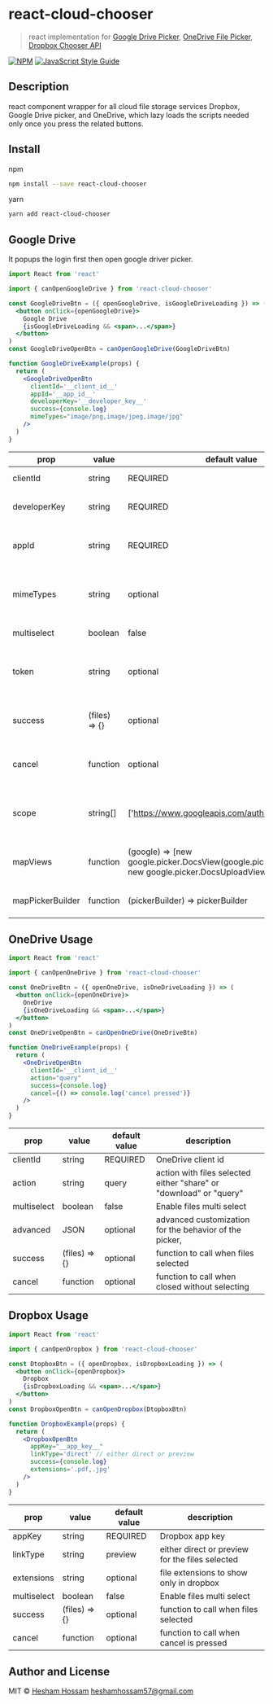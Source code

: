 # react-cloud-chooser

> react implementation for [Google Drive Picker](https://developers.google.com/picker/docs), [OneDrive File Picker](https://docs.microsoft.com/en-us/onedrive/developer/controls/file-pickers/js-v72/open-file), [Dropbox Chooser API](https://www.dropbox.com/developers/chooser)

[![NPM](https://img.shields.io/npm/v/react-cloud-chooser.svg)](https://www.npmjs.com/package/react-cloud-chooser) [![JavaScript Style Guide](https://img.shields.io/badge/code_style-standard-brightgreen.svg)](https://standardjs.com)

## Description

react component wrapper for all cloud file storage services Dropbox, Google Drive picker, and OneDrive, which lazy loads the scripts needed only once you press the related buttons.

## Install
npm
```bash
npm install --save react-cloud-chooser
```
yarn
```bash
yarn add react-cloud-chooser
```

## Google Drive
It popups the login first then open google driver picker. 

```jsx
import React from 'react'

import { canOpenGoogleDrive } from 'react-cloud-chooser'

const GoogleDriveBtn = ({ openGoogleDrive, isGoogleDriveLoading }) => (
  <button onClick={openGoogleDrive}>
    Google Drive
    {isGoogleDriveLoading && <span>...</span>}
  </button>
)
const GoogleDriveOpenBtn = canOpenGoogleDrive(GoogleDriveBtn)

function GoogleDriveExample(props) {
  return (
    <GoogleDriveOpenBtn
      clientId='__client_id__'
      appId='__app_id__'
      developerKey='__developer_key__'
      success={console.log}
      mimeTypes="image/png,image/jpeg,image/jpg"
    />
  )
}

```

|    prop        |   value  |  default value   |          description          |
|------------------|----------|------------------|-------------------------------|
|    clientId      |  string  |     REQUIRED     |      Google client id         |
|    developerKey  |  string  |     REQUIRED     |      Google developer key     |
|    appId  |  string  |     REQUIRED     |      "Project number" on the "IAM & Admin"     |
|    mimeTypes  |  string  |     optional     |      Comma separated [mimetypes](https://developers.google.com/drive/api/v3/ref-export-formats) to filter files|
|  multiselect     |  boolean |     false        | Enable files multi select     |
|   token          |  string  |     optional     | access token which skips auth/login step|
|success|  (files) => {}  |     optional|function to call when files selected|
|cancel|  function  |     optional|function to call when cancel is pressed|
| scope      |string[]|    ['https://www.googleapis.com/auth/drive.readonly']     |  Array of scopes to auth then use in picker|
|mapViews|  function  |     (google) => [new google.picker.DocsView(google.picker.ViewId.DOCS), new google.picker.DocsUploadView()]|views to show as tabs in picker|
|mapPickerBuilder|  function  |     (pickerBuilder) => pickerBuilder|customize picker builder|

## OneDrive Usage

```jsx
import React from 'react'

import { canOpenOneDrive } from 'react-cloud-chooser'

const OneDriveBtn = ({ openOneDrive, isOneDriveLoading }) => (
  <button onClick={openOneDrive}>
    OneDrive
    {isOneDriveLoading && <span>...</span>}
  </button>
)
const OneDriveOpenBtn = canOpenOneDrive(OneDriveBtn)

function OneDriveExample(props) {
  return (
    <OneDriveOpenBtn
      clientId='__client_id__'
      action="query"
      success={console.log}
      cancel={() => console.log('cancel pressed')}
    />
  )
}

```
|    prop        |   value  |  default value   |          description          |
|------------------|----------|------------------|-------------------------------|
|    clientId      |  string  |     REQUIRED     |      OneDrive client id         |
|    action  |  string  |     query     |      action with files selected either "share" or "download" or "query"     |
|  multiselect     |  boolean |     false        | Enable files multi select     |
|  advanced     |  JSON |     optional        | advanced customization for the behavior of the picker,     |
|success|  (files) => {}  |     optional|function to call when files selected|
|cancel|  function  |     optional|function to call when closed without selecting|


## Dropbox Usage

```jsx
import React from 'react'

import { canOpenDropbox } from 'react-cloud-chooser'

const DtopboxBtn = ({ openDropbox, isDropboxLoading }) => (
  <button onClick={openDropbox}>
    Dropbox
    {isDropboxLoading && <span>...</span>}
  </button>
)
const DropboxOpenBtn = canOpenDropbox(DtopboxBtn)

function DropboxExample(props) {
  return (
    <DropboxOpenBtn
      appKey="__app_key__"
      linkType='direct' // either direct or preview
      success={console.log}
      extensions='.pdf,.jpg'
    />
  )
}

```
|    prop        |   value  |  default value   |          description          |
|------------------|----------|------------------|-------------------------------|
|    appKey      |  string  |     REQUIRED     |      Dropbox app key         |
|    linkType  |  string  |     preview     |      either direct or preview for the files selected     |
|    extensions  |  string  |     optional     |      file extensions to show only in dropbox     |
|  multiselect     |  boolean |     false        | Enable files multi select     |
|success|  (files) => {}  |     optional|function to call when files selected|
|cancel|  function  |     optional|function to call when cancel is pressed|

## Author and License

MIT © [Hesham Hossam](https://www.linkedin.com/in/hesham-hossam-hhh5993/) <heshamhossam57@gmail.com>
